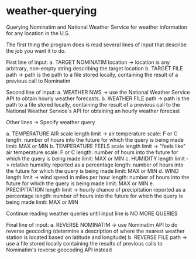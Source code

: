 # weather-querying
Querying Nominatim and National Weather Service for weather information for any location in the U.S.

The first thing the program does is read several lines of input that describe the job you want it to do. 

First line of input:
   a. TARGET NOMINATIM location -> location is any arbitrary, non-empty string describing the target location
   b. TARGET FILE path -> path is the path to a file stored locally, containing the result of a previous call to Nominatim

Second line of input:
   a. WEATHER NWS -> use the National Weather Service API to obtain hourly weather forecasts.
   b. WEATHER FILE path -> path is the path to a file stored locally, containing the result of a previous call to the National Weather Service's API for obtaining an hourly weather forecast

Other lines -> Specify weather query

   a. TEMPERATURE AIR scale length limit -> air temperature
      scale: F or C
      length: number of hours into the future for which the query is being made
      limit: MAX or MIN
    b. TEMPERATURE FEELS scale length limit -> "feels like" air temperature
       scale: F or C
       length: number of hours into the future for which the query is being made
       limit: MAX or MIN
    c. HUMIDITY length limit -> relative humidity reported as a percentage
       length: number of hours into the future for which the query is being made
       limit: MAX or MIN
    d. WIND length limit -> wind speed in miles per hour
       length: number of hours into the future for which the query is being made
       limit: MAX or MIN
    e. PRECIPITATION length limit -> hourly chance of precipitation reported as a percentage
       length: number of hours into the future for which the query is being made
       limit: MAX or MIN

Continue reading weather queries until input line is NO MORE QUERIES

Final line of input:
     a. REVERSE NOMINATIM -> use Nominatim API to do reverse geocoding (determine a description of where the nearest weather station is located based on latitude and longitude)
     b. REVERSE FILE path -> use a file stored locally containing the results of previous calls to Nominatim's reverse geocoding API instead
